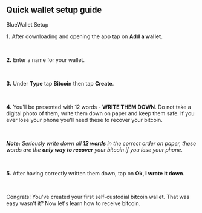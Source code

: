 ## Quick wallet setup guide

<p class="text-lg pb-4 font-semibold">BlueWallet Setup</p>

**1\.** After downloading and opening the app tap on **Add a wallet**.  

<br>
 
**2\.** Enter a name for your wallet.

<br>
 
**3\.** Under **Type** tap **Bitcoin** then tap **Create**.

<br>
 
**4\.** You'll be presented with 12 words - **WRITE THEM DOWN**. Do not take a digital photo of them, write them down on paper and keep them safe. 
        If you ever lose your phone you'll need these to recover your bitcoin. 

<br>
 
***Note:*** *Seriously write down all **12 words** in the correct order on paper, these words
are the **only way to recover** your bitcoin if you lose your phone.*

<br>
 
**5\.** After having correctly written them down, tap on **Ok, I wrote it down**.

<br>

Congrats! You've created your first self-custodial bitcoin wallet. That was easy wasn't it? Now let's learn how to receive bitcoin.
